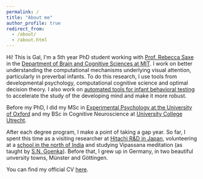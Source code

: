```yaml
---
permalink: /
title: "About me"
author_profile: true
redirect_from: 
  - /about/
  - /about.html
---
```


Hi! This is Gal, I'm a 5th year PhD student working with [Prof. Rebecca Saxe](https://saxelab.mit.edu/) in the [Department of Brain and Cognitive Sciences at MIT](https://bcs.mit.edu/). I work on better understanding the computational mechanisms underlying visual attention, particularly in preverbal infants. To do this research, I use tools from developmental psychology, computational cognitive science and optimal decision theory. I also work on [automated tools for infant behavioral testing](https://osf.io/preprints/psyarxiv/k65yx) to accelerate the study of the developing mind and make it more robust.

Before my PhD, I did my MSc in [Experimental Psychology at the University of Oxford](https://www.psy.ox.ac.uk/) and my BSc in Cognitive Neuroscience at [University College Utrecht](https://www.uu.nl/en/organisation/university-college-utrecht/about-ucu). 

After each degree program, I make a point of taking a gap year. So far, I spent this time as a visiting researcher at [Hitachi R&D in Japan](https://www.hitachi.com/rd/about/location/cer/index.html), volunteering at a [school in the north of India](https://lamdonjamyangschool.org/) and studying Vipassana meditation (as taught by [S.N. Goenka](https://www.dhamma.org/en-US/index)). Before that, I grew up in Germany, in two beautiful unversity towns, Münster and Göttingen.

You can find my official CV [here](https://galraz.github.io/files/GalRaz_CV_long.pdf).


